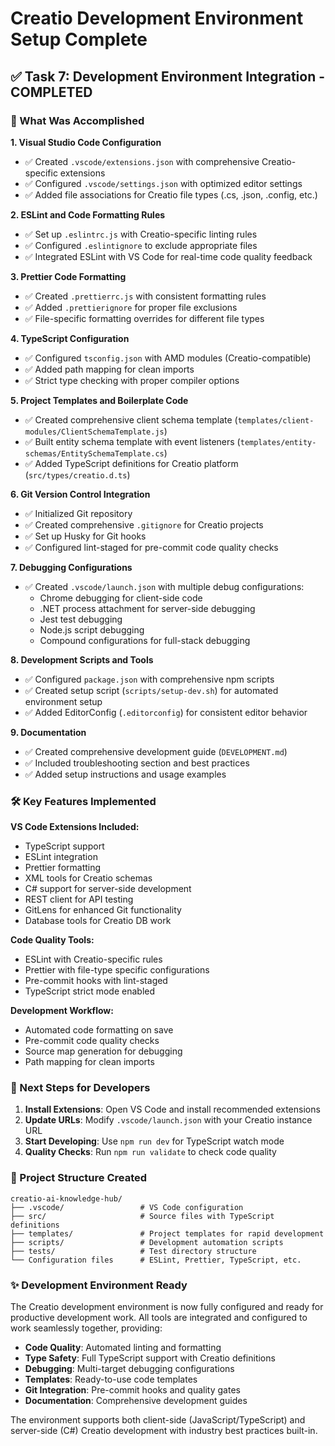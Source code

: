 # Creatio Development Environment Setup Complete

## ✅ Task 7: Development Environment Integration - COMPLETED

### 🎯 What Was Accomplished

**1. Visual Studio Code Configuration**
- ✅ Created `.vscode/extensions.json` with comprehensive Creatio-specific extensions
- ✅ Configured `.vscode/settings.json` with optimized editor settings
- ✅ Added file associations for Creatio file types (.cs, .json, .config, etc.)

**2. ESLint and Code Formatting Rules**
- ✅ Set up `.eslintrc.js` with Creatio-specific linting rules
- ✅ Configured `.eslintignore` to exclude appropriate files
- ✅ Integrated ESLint with VS Code for real-time code quality feedback

**3. Prettier Code Formatting**
- ✅ Created `.prettierrc.js` with consistent formatting rules
- ✅ Added `.prettierignore` for proper file exclusions
- ✅ File-specific formatting overrides for different file types

**4. TypeScript Configuration**
- ✅ Configured `tsconfig.json` with AMD modules (Creatio-compatible)
- ✅ Added path mapping for clean imports
- ✅ Strict type checking with proper compiler options

**5. Project Templates and Boilerplate Code**
- ✅ Created comprehensive client schema template (`templates/client-modules/ClientSchemaTemplate.js`)
- ✅ Built entity schema template with event listeners (`templates/entity-schemas/EntitySchemaTemplate.cs`)
- ✅ Added TypeScript definitions for Creatio platform (`src/types/creatio.d.ts`)

**6. Git Version Control Integration**
- ✅ Initialized Git repository
- ✅ Created comprehensive `.gitignore` for Creatio projects
- ✅ Set up Husky for Git hooks
- ✅ Configured lint-staged for pre-commit code quality checks

**7. Debugging Configurations**
- ✅ Created `.vscode/launch.json` with multiple debug configurations:
  - Chrome debugging for client-side code
  - .NET process attachment for server-side debugging
  - Jest test debugging
  - Node.js script debugging
  - Compound configurations for full-stack debugging

**8. Development Scripts and Tools**
- ✅ Configured `package.json` with comprehensive npm scripts
- ✅ Created setup script (`scripts/setup-dev.sh`) for automated environment setup
- ✅ Added EditorConfig (`.editorconfig`) for consistent editor behavior

**9. Documentation**
- ✅ Created comprehensive development guide (`DEVELOPMENT.md`)
- ✅ Included troubleshooting section and best practices
- ✅ Added setup instructions and usage examples

### 🛠️ Key Features Implemented

**VS Code Extensions Included:**
- TypeScript support
- ESLint integration
- Prettier formatting
- XML tools for Creatio schemas
- C# support for server-side development
- REST client for API testing
- GitLens for enhanced Git functionality
- Database tools for Creatio DB work

**Code Quality Tools:**
- ESLint with Creatio-specific rules
- Prettier with file-type specific configurations
- Pre-commit hooks with lint-staged
- TypeScript strict mode enabled

**Development Workflow:**
- Automated code formatting on save
- Pre-commit code quality checks
- Source map generation for debugging
- Path mapping for clean imports

### 🚀 Next Steps for Developers

1. **Install Extensions**: Open VS Code and install recommended extensions
2. **Update URLs**: Modify `.vscode/launch.json` with your Creatio instance URL
3. **Start Developing**: Use `npm run dev` for TypeScript watch mode
4. **Quality Checks**: Run `npm run validate` to check code quality

### 📁 Project Structure Created

```
creatio-ai-knowledge-hub/
├── .vscode/                 # VS Code configuration
├── src/                     # Source files with TypeScript definitions
├── templates/               # Project templates for rapid development
├── scripts/                 # Development automation scripts
├── tests/                   # Test directory structure
└── Configuration files      # ESLint, Prettier, TypeScript, etc.
```

### ✨ Development Environment Ready

The Creatio development environment is now fully configured and ready for productive development work. All tools are integrated and configured to work seamlessly together, providing:

- **Code Quality**: Automated linting and formatting
- **Type Safety**: Full TypeScript support with Creatio definitions
- **Debugging**: Multi-target debugging configurations
- **Templates**: Ready-to-use code templates
- **Git Integration**: Pre-commit hooks and quality gates
- **Documentation**: Comprehensive development guides

The environment supports both client-side (JavaScript/TypeScript) and server-side (C#) Creatio development with industry best practices built-in.

